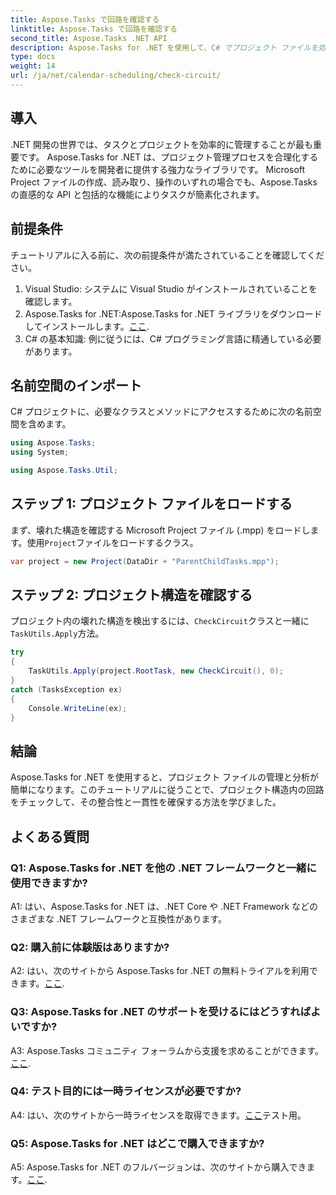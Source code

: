 ```yaml
---
title: Aspose.Tasks で回路を確認する
linktitle: Aspose.Tasks で回路を確認する
second_title: Aspose.Tasks .NET API
description: Aspose.Tasks for .NET を使用して、C# でプロジェクト ファイルを効率的に管理および分析する方法を学びます。
type: docs
weight: 14
url: /ja/net/calendar-scheduling/check-circuit/
---
```

## 導入

.NET 開発の世界では、タスクとプロジェクトを効率的に管理することが最も重要です。 Aspose.Tasks for .NET は、プロジェクト管理プロセスを合理化するために必要なツールを開発者に提供する強力なライブラリです。 Microsoft Project ファイルの作成、読み取り、操作のいずれの場合でも、Aspose.Tasks の直感的な API と包括的な機能によりタスクが簡素化されます。

## 前提条件

チュートリアルに入る前に、次の前提条件が満たされていることを確認してください。

1. Visual Studio: システムに Visual Studio がインストールされていることを確認します。
2.  Aspose.Tasks for .NET:Aspose.Tasks for .NET ライブラリをダウンロードしてインストールします。[ここ](https://releases.aspose.com/tasks/net/).
3. C# の基本知識: 例に従うには、C# プログラミング言語に精通している必要があります。

## 名前空間のインポート

C# プロジェクトに、必要なクラスとメソッドにアクセスするために次の名前空間を含めます。

```csharp
using Aspose.Tasks;
using System;

using Aspose.Tasks.Util;

```

## ステップ 1: プロジェクト ファイルをロードする

まず、壊れた構造を確認する Microsoft Project ファイル (.mpp) をロードします。使用`Project`ファイルをロードするクラス。

```csharp
var project = new Project(DataDir + "ParentChildTasks.mpp");
```

## ステップ 2: プロジェクト構造を確認する

プロジェクト内の壊れた構造を検出するには、`CheckCircuit`クラスと一緒に`TaskUtils.Apply`方法。

```csharp
try
{
    TaskUtils.Apply(project.RootTask, new CheckCircuit(), 0);
}
catch (TasksException ex)
{
    Console.WriteLine(ex);
}
```

## 結論

Aspose.Tasks for .NET を使用すると、プロジェクト ファイルの管理と分析が簡単になります。このチュートリアルに従うことで、プロジェクト構造内の回路をチェックして、その整合性と一貫性を確保する方法を学びました。

## よくある質問

### Q1: Aspose.Tasks for .NET を他の .NET フレームワークと一緒に使用できますか?

A1: はい、Aspose.Tasks for .NET は、.NET Core や .NET Framework などのさまざまな .NET フレームワークと互換性があります。

### Q2: 購入前に体験版はありますか?

 A2: はい、次のサイトから Aspose.Tasks for .NET の無料トライアルを利用できます。[ここ](https://releases.aspose.com/).

### Q3: Aspose.Tasks for .NET のサポートを受けるにはどうすればよいですか?

 A3: Aspose.Tasks コミュニティ フォーラムから支援を求めることができます。[ここ](https://forum.aspose.com/c/tasks/15).

### Q4: テスト目的には一時ライセンスが必要ですか?

 A4: はい、次のサイトから一時ライセンスを取得できます。[ここ](https://purchase.aspose.com/temporary-license/)テスト用。

### Q5: Aspose.Tasks for .NET はどこで購入できますか?

 A5: Aspose.Tasks for .NET のフルバージョンは、次のサイトから購入できます。[ここ](https://purchase.aspose.com/buy).